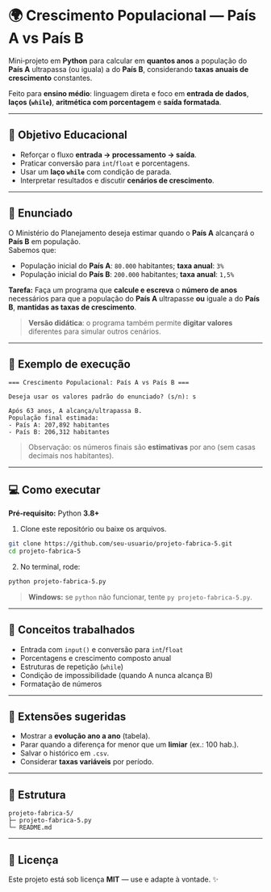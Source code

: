 # 🌍 Crescimento Populacional — País A vs País B

Mini‑projeto em **Python** para calcular em **quantos anos** a população do **País A** ultrapassa (ou iguala) a do **País B**, considerando **taxas anuais de crescimento** constantes.

Feito para **ensino médio**: linguagem direta e foco em **entrada de dados**, **laços (`while`)**, **aritmética com porcentagem** e **saída formatada**.

---

## 🎯 Objetivo Educacional
- Reforçar o fluxo **entrada → processamento → saída**.
- Praticar conversão para `int`/`float` e porcentagens.
- Usar um **laço `while`** com condição de parada.
- Interpretar resultados e discutir **cenários de crescimento**.

---

## 📝 Enunciado
O Ministério do Planejamento deseja estimar quando o **País A** alcançará o **País B** em população.  
Sabemos que:
- População inicial do **País A**: `80.000` habitantes; **taxa anual**: `3%`
- População inicial do **País B**: `200.000` habitantes; **taxa anual**: `1,5%`

**Tarefa:** Faça um programa que **calcule e escreva** o **número de anos** necessários para que a população do **País A** ultrapasse **ou** iguale a do **País B**, **mantidas as taxas de crescimento**.

> **Versão didática**: o programa também permite **digitar valores** diferentes para simular outros cenários.

---

## 🔎 Exemplo de execução 
```
=== Crescimento Populacional: País A vs País B ===

Deseja usar os valores padrão do enunciado? (s/n): s

Após 63 anos, A alcança/ultrapassa B.
População final estimada:
- País A: 207,892 habitantes
- País B: 206,312 habitantes
```

> Observação: os números finais são **estimativas** por ano (sem casas decimais nos habitantes).

---

## 💻 Como executar

**Pré‑requisito:** Python **3.8+**

1) Clone este repositório ou baixe os arquivos.
```bash
git clone https://github.com/seu-usuario/projeto-fabrica-5.git
cd projeto-fabrica-5
```

2) No terminal, rode:
```bash
python projeto-fabrica-5.py
```
> **Windows:** se `python` não funcionar, tente `py projeto-fabrica-5.py`.

---

## 🧠 Conceitos trabalhados
- Entrada com `input()` e conversão para `int`/`float`
- Porcentagens e crescimento composto anual
- Estruturas de repetição (`while`)
- Condição de impossibilidade (quando A nunca alcança B)
- Formatação de números

---

## 🚀 Extensões sugeridas
- Mostrar a **evolução ano a ano** (tabela).
- Parar quando a diferença for menor que um **limiar** (ex.: 100 hab.).
- Salvar o histórico em `.csv`.
- Considerar **taxas variáveis** por período.

---

## 📂 Estrutura
```
projeto-fabrica-5/
├─ projeto-fabrica-5.py
└─ README.md
```

---

## 📝 Licença
Este projeto está sob licença **MIT** — use e adapte à vontade. ✨
